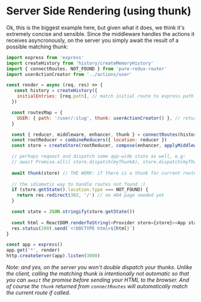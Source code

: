 # Server Side Rendering (using thunk)
Ok, this is the biggest example here, but given what it does, we think it's extremely concise and sensible. Since the middleware handles the actions it receives asyncronously, on the server you simply await the result of a possible matching thunk:
```javascript
import express from 'express'
import createHistory from 'history/createMemoryHistory'
import { connectRoutes, NOT_FOUND } from 'pure-redux-router'
import userActionCreator from '../actions/user'

const render = async (req, res) => {
   const history = createHistory({
    initialEntries: [req.path], // match initial route to express path
  })

  const routesMap = {
    USER: { path: '/user/:slug', thunk: userActionCreator() }, // returns thunk from readme example
  }

  const { reducer, middleware, enhancer, thunk } = connectRoutes(history, routesMap) // notice `thunk`
  const rootReducer = combineReducers({ location: reducer })
  const store = createStore(rootReducer, compose(enhancer, applyMiddleware(middleware)))

  // perhaps request and dispatch some app-wide state as well, e.g:
  // await Promise.all([ store.dispatch(myThunkA), store.dispatch(myThunkB) ]) // uses thunk middleware
  
  await thunk(store) // THE WORK: if there is a thunk for current route, it will be awaited here
  
  // the idiomatic way to handle routes not found :)
  if (store.getState().location.type === NOT_FOUND) {
    return res.redirect(302, '/') // no 404 page needed yet
  }

  const state = JSON.stringify(store.getState())
  
  const html = ReactDOM.renderToString(<Provider store={store}><App state={state} /></Provider>)
  res.status(200).send(`<!DOCTYPE html>${html}`)
}

const app = express()
app.get('*', render)
http.createServer(app).listen(3000)
```
*Note: and yes, on the server you won't double dispatch your thunks. Unlike the client, calling the matching thunk is intentionally not automatic so that you can `await` the promise before sending your HTML to the browser. And of course the `thunk` returned from `connectRoutes` will automatically match the current route if called.*
